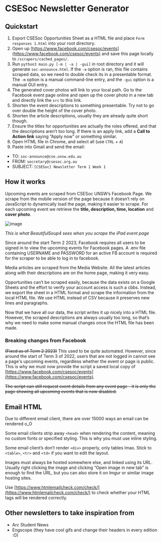 # CSESoc Newsletter Generator
## Quickstart

1. Export CSESoc Opportunities Sheet as a HTML file and place `Form responses 1.html` into your root directory.
2. Open up [https://www.facebook.com/csesoc/events](https://www.facebook.com/csesoc/events) and save this page locally to `/scrapers/cached_pages/`.
3. Run `python3 main.py [-m | -a | -gui]` in root directory and it will generate `soc-announce.html`. If the `-a` option is ran, this file contains scraped data, so we need to double check its in a presentable format. The `-m` option is a manual command-line entry, and the `-gui` option is a manual GUI entry.
4. The generated cover photos will link to your local path. Go to the Facebook event page online and open up the cover photo in a new tab and directly link the `src` to this link.
5. Shorten the event descriptions to something presentable. Try not to go over double the height of the cover photo.
6. Shorten the article descriptions, usually they are already quite short though.
7. Ensure the titles for opportunities are actually the roles offered, and that the descriptions aren’t too long. If there is an apply link, add a **Call to Action link** saying “Apply now” or something similar.
8. Open HTML file in Chrome, and select all (use `CTRL` + `A`)
9. Paste into Gmail and send the email:
  - TO: `soc-announce@cse.unsw.edu.au`
  - FROM: `secretary@csesoc.org.au`
  - SUBJECT: `[CSESoc] Newsletter Term 1 Week 1`

## How it works

Upcoming events are scraped from CSESoc UNSW’s Facebook Page. We scrape from the mobile version of the page because it doesn’t rely on JavaScript to dynamically load the page, making it easier to scrape. For each upcoming event we retrieve the **title, description, time, location** and **cover photo**.

![image](https://github.com/csesoc/csesoc-newsletter-generator/assets/79000337/9db415c6-a1ff-4727-8fac-232d8e04cc61)
          
*This is what BeautifulSoup4 sees when you scrape the iPad event page*

Since around the start Term 2 2023, Facebook requires all users to be signed in to view the upcoming events for Facebook pages. A .env file containing USERNAME and PASSWORD for an active FB account is required for the scraper to be able to log in to facebook.

Media articles are scraped from the Media Website. All the latest articles along with their descriptions are on the home page, making it very easy.

Opportunities can’t be scraped easily, because the data exists on a Google Sheets and the effort to verify your account access is such a cbbs. Instead, we export the sheet in a HTML format and scrape the information from the local HTML file. We use HTML instead of CSV because it preserves new lines and paragraphs.

Now that we have all our data, the script writes it up nicely into a HTML file. However, the scraped descriptions are always usually too long, so that’s why we need to make some manual changes once the HTML file has been made.



### Breaking changes from Facebook
~~(Fixed as of Term 2 2023)~~
This used to be quite automated. However, since around the start of Term 3 of 2022, users that are not logged in cannot see a page's upcoming events, regardless whether the event or page is public. This is why we must now provide the script a saved local copy of [https://www.facebook.com/csesoc/events](https://www.facebook.com/csesoc/events).

~~The script can still request event details from any event page - it is only the page showing all upcoming events that is now disabled.~~

## Email HTML

Due to different email client, there are over 15000 ways an email can be rendered o_O

Some email clients strip away `<head>` when rendering the content, meaning no custom fonts or specified styling. This is why you must use inline styling.

Some email client’s don’t render `<div>` properly, only tables lmao. Stick to `<table>`, `<tr>` and `<td>` if you want to edit the layout.

Images must always be hosted somewhere else, and linked using its URL. Usually right clicking the image and clicking “Open image in new tab” is enough to find the URL, but you can also store it on Imgur or similar image hosting sites.

Use [https://www.htmlemailcheck.com/check/](https://www.htmlemailcheck.com/check/) to check whether your HTML tags will be rendered correctly.

## Other newsletters to take inspiration from

- Arc Student News
- Engscope (they have cool gifs and change their headers in every edition :O)
